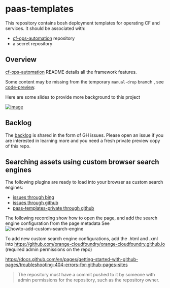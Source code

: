 # paas-templates

This repository contains bosh deployment templates for operating CF and services. It should be associated with:
  - [cf-ops-automation](https://github.com/orange-cloudfoundry/cf-ops-automation) repository 
  - a secret repository 

## Overview

[cf-ops-automation](https://github.com/orange-cloudfoundry/cf-ops-automation) README details all the framework features.

Some content may be missing from the temporary `manual-drop` branch , see [code-preview](Readme-code-preview.md).

Here are some slides to provide more background to this project

[![image](https://user-images.githubusercontent.com/4748380/45744218-4cd64c00-bbfe-11e8-9c13-73e798c49427.png)](https://goo.gl/KCLcPm)

## Backlog

The [backlog](https://github.com/orange-cloudfoundry/paas-templates/projects/2) is shared in the form of GH issues. Please open an issue if you are interested in learning more and you need a fresh private preview copy of this repo.

## Searching assets using custom browser search engines

The following plugins are ready to load into your browser as custom search engines:
* [issues through bing](https://orange-cloudfoundry.github.io/search-paas-templates-issues-in-bing-opensearch.html)
* [issues through github](search-paas-templates-issues-in-github-opensearch.html)
* [paas-templates-private through github](https://orange-cloudfoundry.github.io/search-paas-templates-PRs-in-github-opensearch.html)

The following recording show how to open the page, and add the search engine configuration from the page metadata
See ![howto-add-custom-search-engine](https://github.com/orange-cloudfoundry/paas-templates/assets/4748380/8df69bd8-ad0a-427b-9856-b8b0998d860a)

To add new custom search engine configurations, add the .html and .xml into https://github.com/orange-cloudfoundry/orange-cloudfoundry.github.io (required admin permissions on the repo) 

https://docs.github.com/en/pages/getting-started-with-github-pages/troubleshooting-404-errors-for-github-pages-sites 
> The repository must have a commit pushed to it by someone with admin permissions for the repository, such as the repository owner.
